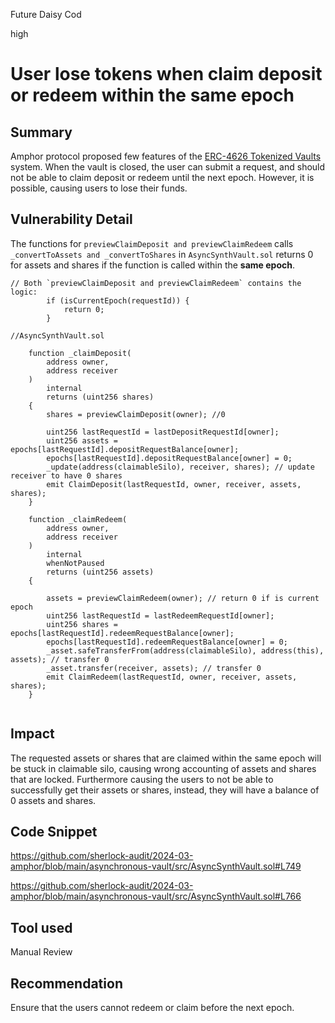 Future Daisy Cod

high

# User lose tokens when claim deposit or redeem within the same epoch

## Summary
Amphor protocol proposed few features of the [ERC-4626 Tokenized Vaults](https://ethereum-magicians.org/t/eip-7540-asynchronous-erc-4626-tokenized-vaults/16153) system. When the vault is closed, the user can submit a request, and should not be able to claim deposit or redeem until the next epoch. However, it is possible, causing users to lose their funds.

## Vulnerability Detail
The functions for `previewClaimDeposit and previewClaimRedeem` calls `_convertToAssets and _convertToShares` in `AsyncSynthVault.sol` returns 0 for assets and shares if the function is called within the **same epoch**. 

```solidity
// Both `previewClaimDeposit and previewClaimRedeem` contains the logic:
        if (isCurrentEpoch(requestId)) {
            return 0;
        }
```

```solidity
//AsyncSynthVault.sol

    function _claimDeposit(
        address owner,
        address receiver
    )
        internal
        returns (uint256 shares)
    {
        shares = previewClaimDeposit(owner); //0

        uint256 lastRequestId = lastDepositRequestId[owner];
        uint256 assets = epochs[lastRequestId].depositRequestBalance[owner];
        epochs[lastRequestId].depositRequestBalance[owner] = 0;
        _update(address(claimableSilo), receiver, shares); // update receiver to have 0 shares
        emit ClaimDeposit(lastRequestId, owner, receiver, assets, shares);
    }

    function _claimRedeem(
        address owner,
        address receiver
    )
        internal
        whenNotPaused
        returns (uint256 assets)
    {
 
        assets = previewClaimRedeem(owner); // return 0 if is current epoch
        uint256 lastRequestId = lastRedeemRequestId[owner];
        uint256 shares = epochs[lastRequestId].redeemRequestBalance[owner];
        epochs[lastRequestId].redeemRequestBalance[owner] = 0;
        _asset.safeTransferFrom(address(claimableSilo), address(this), assets); // transfer 0
        _asset.transfer(receiver, assets); // transfer 0
        emit ClaimRedeem(lastRequestId, owner, receiver, assets, shares);
    }


```
## Impact
The requested assets or shares that are claimed within the same epoch will be stuck in claimable silo, causing wrong accounting of assets and shares that are locked. Furthermore causing the users to not be able to successfully get their assets or shares, instead, they will have a balance of 0 assets and shares.

## Code Snippet
https://github.com/sherlock-audit/2024-03-amphor/blob/main/asynchronous-vault/src/AsyncSynthVault.sol#L749

https://github.com/sherlock-audit/2024-03-amphor/blob/main/asynchronous-vault/src/AsyncSynthVault.sol#L766
## Tool used

Manual Review

## Recommendation
Ensure that the users cannot redeem or claim before the next epoch.